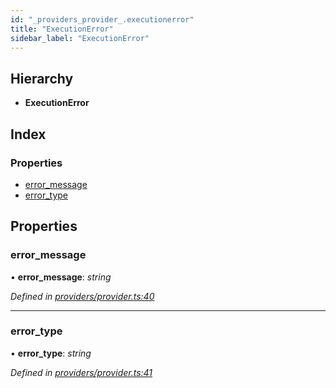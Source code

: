 ```yaml
---
id: "_providers_provider_.executionerror"
title: "ExecutionError"
sidebar_label: "ExecutionError"
---
```


## Hierarchy

* **ExecutionError**

## Index

### Properties

* [error_message](_providers_provider_.executionerror.md#error_message)
* [error_type](_providers_provider_.executionerror.md#error_type)

## Properties

###  error_message

• **error_message**: *string*

*Defined in [providers/provider.ts:40](https://github.com/nearprotocol/nearlib/blob/b73a399/src.ts/providers/provider.ts#L40)*

___

###  error_type

• **error_type**: *string*

*Defined in [providers/provider.ts:41](https://github.com/nearprotocol/nearlib/blob/b73a399/src.ts/providers/provider.ts#L41)*

